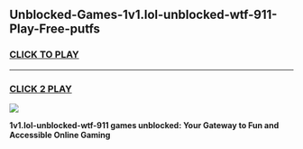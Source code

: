 
## Unblocked-Games-1v1.lol-unblocked-wtf-911-Play-Free-putfs
<h3>
<a href="https://premium76.site?title=1v1.lol-unblocked-wtf-911&ref=18A1">CLICK TO PLAY</a></h3>
<hr>

<h3>
<a href="https://premium76.site?title=1v1.lol-unblocked-wtf-911&ref=18A1">CLICK 2 PLAY</a>
  
</h3>

<a href="https://premium76.site?title=1v1.lol-unblocked-wtf-911&ref=18A1"><img src="https://clearcache.store/games.png"></a>


**1v1.lol-unblocked-wtf-911 games unblocked: Your Gateway to Fun and Accessible Online Gaming**
